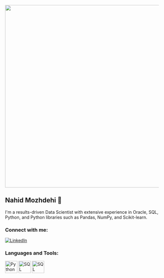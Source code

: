 <img src="https://media.licdn.com/dms/image/v2/D5612AQEjsypKUBYtEw/article-cover_image-shrink_720_1280/article-cover_image-shrink_720_1280/0/1702920720152?e=1732147200&v=beta&t=KZwrrt4vs4fHPHB-8nY-SrEbgBhcojqZ7dFrxQZsvmM"  width="800" height="600" >

## Nahid Mozhdehi 👋
I'm a results-driven Data Scientist with extensive experience in Oracle, SQL, Python, and Python libraries such as Pandas, NumPy, and Scikit-learn. 

### Connect with me:
[![LinkedIn](https://img.shields.io/badge/LinkedIn-Connect-blue)](https://www.linkedin.com/in/nahidmozhdehi)


### Languages and Tools:
<img src="https://upload.wikimedia.org/wikipedia/commons/c/c3/Python-logo-notext.svg" alt="Python Logo" width="40" height="40">
<img src="https://static-00.iconduck.com/assets.00/sql-database-sql-azure-icon-1955x2048-4pmty46t.png" alt="SQL Logo" width="40" height="40">

<img src="https://upload.wikimedia.org/wikipedia/commons/8/87/Sql_data_base_with_logo.png" alt="SQL Logo" width="40" height="40">
<!--
**namozhdehi/namozhdehi** is a ✨ _special_ ✨ repository because its `README.md` (this file) appears on your GitHub profile.

Here are some ideas to get you started:
Top skills
- 🌱 I’m currently learning deep learning and contributing to AI tools.
- 👯 I’m looking to collaborate on ...
- 🤔 I’m looking for help with ...
- 💬 Ask me about Python, SQL, Power BI, or GitHub.
- 📫 How to reach me: namojdehi@gmail.com
- 🔭 I’m currently working on ...
- 😄 Pronouns: ...
- ⚡ Fun fact: ...
-->
